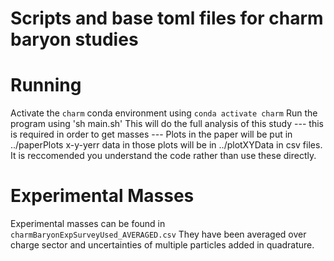 # Scripts and base toml files for charm baryon studies

# Running

Activate the `charm` conda environment using `conda activate charm`
Run the program using 'sh main.sh'
This will do the full analysis of this study --- this is required in order to get masses ---
Plots in the paper will be put in ../paperPlots
x-y-yerr data in those plots will be in ../plotXYData in csv files. It is reccomended you understand the code rather than use these directly.

# Experimental Masses
Experimental masses can be found in
`charmBaryonExpSurveyUsed_AVERAGED.csv`
They have been averaged over charge sector and uncertainties of multiple particles added in quadrature.
